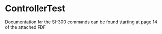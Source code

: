 # ControllerTest

Documentation for the SI-300 commands can be found starting at page 14 of the attached PDF
